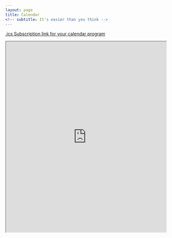 ```yaml
---
layout: page
title: Calendar
<!-- subtitle: It's easier than you think -->
---
```


[.ics Subscription link for your calendar program](https://nextcloud.derhagen.eu/remote.php/dav/public-calendars/NAkFSQ4nAbdKy5g6?export)

<iframe width="100%" height="600" src="https://nextcloud.derhagen.eu/apps/calendar/embed/NAkFSQ4nAbdKy5g6/listMonth/now"></iframe>
